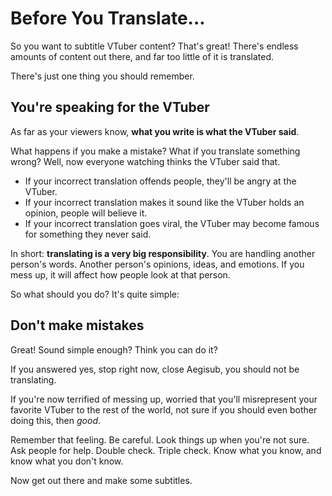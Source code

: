 # Before You Translate...

So you want to subtitle VTuber content? That's great! There's endless amounts of content out there,
and far too little of it is translated.

There's just one thing you should remember.

## You're speaking for the VTuber

As far as your viewers know, **what you write is what the VTuber said**.

What happens if you make a mistake? What if you translate something wrong?
Well, now everyone watching thinks the VTuber said that.

* If your incorrect translation offends people, they'll be angry at the VTuber.
* If your incorrect translation makes it sound like the VTuber holds an opinion, people will believe it.
* If your incorrect translation goes viral, the VTuber may become famous for something they never said.

In short: **translating is a very big responsibility**. You are handling another person's words.
Another person's opinions, ideas, and emotions. If you mess up, it will affect how people
look at that person.

So what should you do? It's quite simple:

## Don't make mistakes

Great! Sound simple enough? Think you can do it?

If you answered yes, stop right now, close Aegisub, you should not be translating.

If you're now terrified of messing up, worried that you'll misrepresent your favorite VTuber
to the rest of the world, not sure if you should even bother doing this, then *good*.

Remember that feeling. Be careful. Look things up when you're not sure.
Ask people for help. Double check. Triple check. Know what you know, and know what you don't know.

Now get out there and make some subtitles.
